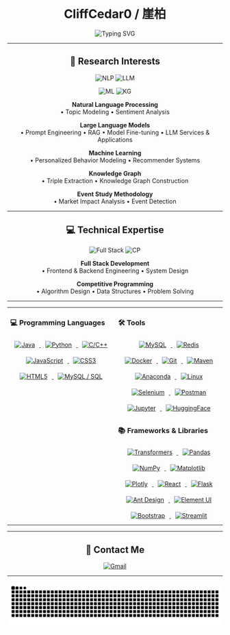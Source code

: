 <div align="center">
  <h1 align="center">CliffCedar0 / 崖柏</h1>
  
  <p align="center">
    <img src="https://readme-typing-svg.herokuapp.com?font=Fira+Code&pause=1000&color=2AA889&center=true&vCenter=true&width=435&lines=Student+%40+XMUT;Collaborative+Communicator;New+Technology+Enthusiast;Self-Motivated+Problem+Solver;NLP+Researcher;Full+Stack+Developer;Competitive+Programmer" alt="Typing SVG" />
  </p>

  <hr />

  <h2 align="center">🔬 Research Interests</h2>
  
  <p align="center">
    <img src="https://img.shields.io/badge/Natural%20Language%20Processing-2AA889?style=for-the-badge&logo=openai&logoColor=white" alt="NLP" />
    <img src="https://img.shields.io/badge/Large%20Language%20Models-2AA889?style=for-the-badge&logo=openai&logoColor=white" alt="LLM" />
    </p>
    <p align="center">
    <img src="https://img.shields.io/badge/Machine%20Learning-2AA889?style=for-the-badge&logo=scikit-learn&logoColor=white" alt="ML" />
    <img src="https://img.shields.io/badge/Knowledge%20Graph-2AA889?style=for-the-badge&logo=neo4j&logoColor=white" alt="KG" />
  </p>

  <p align="center">
    <strong>Natural Language Processing</strong><br>
    • Topic Modeling • Sentiment Analysis
  </p>

  <p align="center">
    <strong>Large Language Models</strong><br>
    • Prompt Engineering • RAG • Model Fine-tuning • LLM Services & Applications
  </p>

  <p align="center">
    <strong>Machine Learning</strong><br>
    • Personalized Behavior Modeling • Recommender Systems
  </p>

  <p align="center">
    <strong>Knowledge Graph</strong><br>
    • Triple Extraction • Knowledge Graph Construction
  </p>

  <p align="center">
    <strong>Event Study Methodology</strong><br>
    • Market Impact Analysis • Event Detection
  </p>

  <hr />

  <h2 align="center">💻 Technical Expertise</h2>

  <p align="center">
    <img src="https://img.shields.io/badge/Full%20Stack-2AA889?style=for-the-badge&logo=fullstack&logoColor=white" alt="Full Stack" />
    <img src="https://img.shields.io/badge/Competitive%20Programming-2AA889?style=for-the-badge&logo=leetcode&logoColor=white" alt="CP" />
  </p>

  <p align="center">
    <strong>Full Stack Development</strong><br>
    • Frontend & Backend Engineering • System Design
  </p>

  <p align="center">
    <strong>Competitive Programming</strong><br>
    • Algorithm Design • Data Structures • Problem Solving
  </p>

<hr />

<table><tr><td valign="top" width="33%">

### 💻 Programming Languages
<div align="center">  
<a href="https://www.java.com/" target="_blank">
  <img style="margin: 10px" src="https://profilinator.rishav.dev/skills-assets/java-original-wordmark.svg" alt="Java" height="50" />
</a>  
<a href="https://www.python.org/" target="_blank">
  <img style="margin: 10px" src="https://profilinator.rishav.dev/skills-assets/python-original.svg" alt="Python" height="50" />
</a>  
<a href="https://en.wikipedia.org/wiki/C%2B%2B" target="_blank">
  <img style="margin: 10px" src="https://profilinator.rishav.dev/skills-assets/cplusplus-original.svg" alt="C/C++" height="50" />
</a>  
<a href="https://www.javascript.com/" target="_blank">
  <img style="margin: 10px" src="https://profilinator.rishav.dev/skills-assets/javascript-original.svg" alt="JavaScript" height="50" />
</a>  
<a href="https://developer.mozilla.org/en-US/docs/Web/CSS" target="_blank">
  <img style="margin: 10px" src="https://profilinator.rishav.dev/skills-assets/css3-original-wordmark.svg" alt="CSS3" height="50" />
</a>  
<a href="https://en.wikipedia.org/wiki/HTML5" target="_blank">
  <img style="margin: 10px" src="https://profilinator.rishav.dev/skills-assets/html5-original-wordmark.svg" alt="HTML5" height="50" />
</a>  
<a href="https://www.mysql.com/" target="_blank">
  <img style="margin: 10px" src="https://profilinator.rishav.dev/skills-assets/mysql-original-wordmark.svg" alt="MySQL / SQL" height="50" />
</a>
</div>

</td><td valign="top" width="33%">



### 🛠️ Tools  
<div align="center">  
<a href="https://www.mysql.com/" target="_blank">
  <img style="margin: 10px" src="https://profilinator.rishav.dev/skills-assets/mysql-original-wordmark.svg" alt="MySQL" height="50" />
</a>  
<a href="https://redis.io/" target="_blank">
  <img style="margin: 10px" src="https://profilinator.rishav.dev/skills-assets/redis-original.svg" alt="Redis" height="50" />
</a>  
<a href="https://www.docker.com/" target="_blank">
  <img style="margin: 10px" src="https://profilinator.rishav.dev/skills-assets/docker-original-wordmark.svg" alt="Docker" height="50" />
</a>  
<a href="https://git-scm.com/" target="_blank">
  <img style="margin: 10px" src="https://profilinator.rishav.dev/skills-assets/git-scm-icon.svg" alt="Git" height="50" />
</a>  
<a href="https://maven.apache.org/" target="_blank">
  <img style="margin: 10px" src="https://profilinator.rishav.dev/skills-assets/apache_maven-icon.svg" alt="Maven" height="50" />
</a>  
<a href="https://www.anaconda.com/" target="_blank">
  <img style="margin: 10px" src="https://profilinator.rishav.dev/skills-assets/anaconda-original.svg" alt="Anaconda" height="50" />
</a>  
<a href="https://www.linux.org/" target="_blank">
  <img style="margin: 10px" src="https://profilinator.rishav.dev/skills-assets/linux-original.svg" alt="Linux" height="50" />
</a>  
<a href="https://www.selenium.dev/" target="_blank">
  <img style="margin: 10px" src="https://profilinator.rishav.dev/skills-assets/selenium-original.svg" alt="Selenium" height="50" />
</a>  
<a href="https://www.postman.com/" target="_blank">
  <img style="margin: 10px" src="https://profilinator.rishav.dev/skills-assets/postman-icon.svg" alt="Postman" height="50" />
</a>  
<a href="https://jupyter.org/" target="_blank">
  <img style="margin: 10px" src="https://profilinator.rishav.dev/skills-assets/jupyter-original-wordmark.svg" alt="Jupyter" height="50" />
</a>  
<a href="https://huggingface.co/" target="_blank">
  <img style="margin: 10px" src="https://cdn.jsdelivr.net/gh/devicons/devicon/icons/huggingface/huggingface-original.svg" alt="HuggingFace" height="50" />
</a>
</div>

### 📚 Frameworks & Libraries
<div align="center">  
<a href="https://huggingface.co/transformers/" target="_blank">
  <img style="margin: 10px" src="https://cdn.jsdelivr.net/gh/devicons/devicon/icons/huggingface/huggingface-original.svg" alt="Transformers" height="50" />
</a>
<a href="https://pandas.pydata.org/" target="_blank">
  <img style="margin: 10px" src="https://profilinator.rishav.dev/skills-assets/pandas-original.svg" alt="Pandas" height="50" />
</a>
<a href="https://numpy.org/" target="_blank">
  <img style="margin: 10px" src="https://profilinator.rishav.dev/skills-assets/numpy-original.svg" alt="NumPy" height="50" />
</a>
<a href="https://matplotlib.org/" target="_blank">
  <img style="margin: 10px" src="https://cdn.jsdelivr.net/gh/devicons/devicon/icons/matplotlib/matplotlib-original.svg" alt="Matplotlib" height="50" />
</a>
<a href="https://plotly.com/" target="_blank">
  <img style="margin: 10px" src="https://cdn.jsdelivr.net/gh/devicons/devicon/icons/plotly/plotly-original.svg" alt="Plotly" height="50" />
</a>
<a href="https://reactjs.org/" target="_blank">
  <img style="margin: 10px" src="https://profilinator.rishav.dev/skills-assets/react-original-wordmark.svg" alt="React" height="50" />
</a>
<a href="https://flask.palletsprojects.com/" target="_blank">
  <img style="margin: 10px" src="https://profilinator.rishav.dev/skills-assets/flask-original-wordmark.svg" alt="Flask" height="50" />
</a>
<a href="https://ant.design/" target="_blank">
  <img style="margin: 10px" src="https://cdn.jsdelivr.net/gh/devicons/devicon/icons/antdesign/antdesign-original.svg" alt="Ant Design" height="50" />
</a>
<a href="https://element.eleme.io/" target="_blank">
  <img style="margin: 10px" src="https://avatars.githubusercontent.com/u/20498388?s=200&v=4" alt="Element UI" height="50" />
</a>
<a href="https://getbootstrap.com/" target="_blank">
  <img style="margin: 10px" src="https://profilinator.rishav.dev/skills-assets/bootstrap-plain.svg" alt="Bootstrap" height="50" />
</a>
<a href="https://streamlit.io/" target="_blank">
  <img style="margin: 10px" src="https://streamlit.io/images/brand/streamlit-logo-primary-colormark-darktext.svg" alt="Streamlit" height="50" />
</a>
</div>

</td></tr></table>  
  <hr />

  <h2 align="center">📧 Contact Me</h2>

  <p align="center">
    <a href="mailto:cliffcedar0@gmail.com">
      <img src="https://img.shields.io/badge/Gmail-D14836?style=for-the-badge&logo=gmail&logoColor=white" alt="Gmail" />
    </a>
  </p>

  <hr />

  <picture>
    <source
      media="(prefers-color-scheme: dark)"
      srcset="https://raw.githubusercontent.com/icecliffs/icecliffs/output/github-contribution-grid-snake.svg"
    />
    <source
      media="(prefers-color-scheme: light)"
      srcset="https://raw.githubusercontent.com/icecliffs/icecliffs/output/github-contribution-grid-snake.svg"
    />
    <img
      alt="GitHub contribution grid snake animation"
      src="https://raw.githubusercontent.com/icecliffs/icecliffs/output/github-contribution-grid-snake.svg"
    />
  </picture>
</div>
